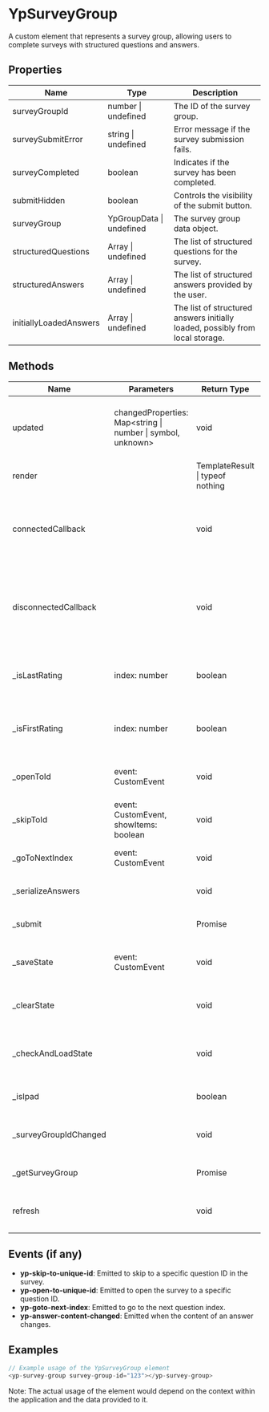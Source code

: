 # YpSurveyGroup

A custom element that represents a survey group, allowing users to complete surveys with structured questions and answers.

## Properties

| Name                   | Type                                      | Description                                                                 |
|------------------------|-------------------------------------------|-----------------------------------------------------------------------------|
| surveyGroupId          | number \| undefined                       | The ID of the survey group.                                                 |
| surveySubmitError      | string \| undefined                       | Error message if the survey submission fails.                               |
| surveyCompleted        | boolean                                   | Indicates if the survey has been completed.                                 |
| submitHidden           | boolean                                   | Controls the visibility of the submit button.                               |
| surveyGroup            | YpGroupData \| undefined                  | The survey group data object.                                               |
| structuredQuestions    | Array<YpStructuredQuestionData> \| undefined | The list of structured questions for the survey.                            |
| structuredAnswers      | Array<YpStructuredAnswer> \| undefined    | The list of structured answers provided by the user.                        |
| initiallyLoadedAnswers | Array<YpStructuredAnswer> \| undefined    | The list of structured answers initially loaded, possibly from local storage. |

## Methods

| Name                  | Parameters | Return Type | Description                                                                 |
|-----------------------|------------|-------------|-----------------------------------------------------------------------------|
| updated               | changedProperties: Map<string \| number \| symbol, unknown> | void        | Lifecycle method called after the element’s properties have changed.        |
| render                |            | TemplateResult \| typeof nothing | Renders the survey group content.                                           |
| connectedCallback     |            | void        | Lifecycle method called when the element is added to the document’s DOM.    |
| disconnectedCallback  |            | void        | Lifecycle method called when the element is removed from the document’s DOM. |
| _isLastRating         | index: number | boolean     | Checks if the current question is the last rating question.                 |
| _isFirstRating        | index: number | boolean     | Checks if the current question is the first rating question.                |
| _openToId             | event: CustomEvent | void        | Opens the survey to a specific question ID.                                 |
| _skipToId             | event: CustomEvent, showItems: boolean | void        | Skips to a specific question ID in the survey.                              |
| _goToNextIndex        | event: CustomEvent | void        | Scrolls to the next question index.                                         |
| _serializeAnswers     |            | void        | Serializes the answers from the survey.                                     |
| _submit               |            | Promise<void> | Submits the survey answers.                                                 |
| _saveState            | event: CustomEvent | void        | Saves the current state of the survey answers.                              |
| _clearState           |            | void        | Clears the saved state of the survey answers.                               |
| _checkAndLoadState    |            | void        | Checks and loads the saved state of the survey answers.                     |
| _isIpad               |            | boolean     | Checks if the device is an iPad.                                            |
| _surveyGroupIdChanged |            | void        | Called when the survey group ID changes.                                    |
| _getSurveyGroup       |            | Promise<void> | Retrieves the survey group data.                                            |
| refresh               |            | void        | Refreshes the survey group settings and configurations.                     |

## Events (if any)

- **yp-skip-to-unique-id**: Emitted to skip to a specific question ID in the survey.
- **yp-open-to-unique-id**: Emitted to open the survey to a specific question ID.
- **yp-goto-next-index**: Emitted to go to the next question index.
- **yp-answer-content-changed**: Emitted when the content of an answer changes.

## Examples

```typescript
// Example usage of the YpSurveyGroup element
<yp-survey-group survey-group-id="123"></yp-survey-group>
```

Note: The actual usage of the element would depend on the context within the application and the data provided to it.